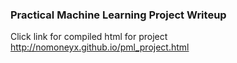 ### Practical Machine Learning Project Writeup
Click link for compiled html for project http://nomoneyx.github.io/pml_project.html
